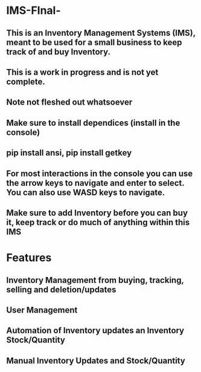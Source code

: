 # IMS-FInal-
## This is an Inventory Management Systems (IMS), meant to be used for a small business to keep track of and buy Inventory.
## This is a work in progress and is not yet complete. 
## Note not fleshed out whatsoever
## Make sure to install dependices (install in the console)
## pip install ansi, pip install getkey
## For most interactions in the console you can use the arrow keys to navigate and enter to select. You can also use WASD keys to navigate.
## Make sure to add Inventory before you can buy it, keep track or do much of anything within this IMS
# Features
## Inventory Management from buying, tracking, selling and deletion/updates
## User Management
## Automation of Inventory updates an Inventory Stock/Quantity
## Manual Inventory Updates and Stock/Quantity
